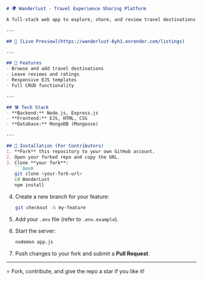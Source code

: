 
````markdown
# 🌍 Wanderlust - Travel Experience Sharing Platform

A full-stack web app to explore, share, and review travel destinations. Built with **MongoDB**, **Express.js**, **Node.js**, and **EJS**.

---

## 🔗 [Live Preview](https://wanderlust-6yh1.onrender.com/listings)

---

## 🚀 Features
- Browse and add travel destinations
- Leave reviews and ratings
- Responsive EJS templates
- Full CRUD functionality

---

## 🛠 Tech Stack
- **Backend:** Node.js, Express.js  
- **Frontend:** EJS, HTML, CSS  
- **Database:** MongoDB (Mongoose)

---

## 📂 Installation (For Contributors)
1. **Fork** this repository to your own GitHub account.
2. Open your forked repo and copy the URL.
3. Clone **your fork**:
   ```bash
   git clone <your-fork-url>
   cd WanderLust
   npm install
````

4. Create a new branch for your feature:

   ```bash
   git checkout -b my-feature
   ```
5. Add your `.env` file (refer to `.env.example`).
6. Start the server:

   ```bash
   nodemon app.js
   ```
7. Push changes to your fork and submit a **Pull Request**.

---

⭐ Fork, contribute, and give the repo a star if you like it!



